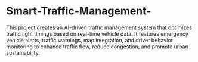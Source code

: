 # Smart-Traffic-Management-
This project creates an AI-driven traffic management system that optimizes traffic light timings based on real-time vehicle data. It features emergency vehicle alerts, traffic warnings, map integration, and driver behavior monitoring to enhance traffic flow, reduce congestion, and promote urban sustainability.
